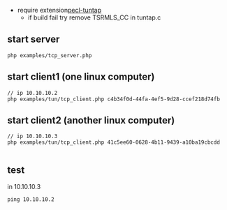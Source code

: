 * require  extension[pecl-tuntap](https://github.com/quarxConnect/pecl-tuntap)
    * if build fail try remove TSRMLS_CC in tuntap.c

## start server
```
php examples/tcp_server.php

```

## start client1 (one linux computer)
```
// ip 10.10.10.2
php examples/tun/tcp_client.php c4b34f0d-44fa-4ef5-9d28-ccef218d74fb 

```
## start client2 (another linux computer)
```
// ip 10.10.10.3
php examples/tun/tcp_client.php 41c5ee60-0628-4b11-9439-a10ba19cbcdd


```

## test
in 10.10.10.3

```
ping 10.10.10.2
```
